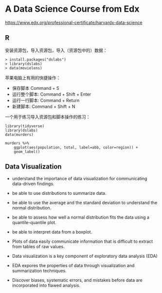 # A Data Science Course from Edx
https://www.edx.org/professional-certificate/harvardx-data-science

## R
安装资源包，导入资源包，导入（资源包中的）数据：
```
> install.packages("dslabs")
> library(dslabs)
> data(movielens)
```

苹果电脑上有用的快捷操作：
* 保存脚本 Command + S
* 运行整个脚本:  Command + Shift + Enter
* 运行一行脚本: Command + Return
* 新建脚本: Command + Shift + N

一个用于练习导入资源包和脚本操作的练习：
```
library(tidyverse)
library(dslabs)
data(murders)

murders %>%
    ggplot(aes(population, total, label=abb, color=region)) +
    geom_label()
```
## Data Visualization
* understand the importance of data visualization for communicating data-driven findings.
* be able to use distributions to summarize data.
* be able to use the average and the standard deviation to understand the normal distribution.
* be able to assess how well a normal distribution fits the data using a quantile-quantile plot.
* be able to interpret data from a boxplot.

* Plots of data easily communicate information that is difficult to extract from tables of raw values.
* Data visualization is a key component of exploratory data analysis (EDA)
* EDA expores the properties of data through visualization and summarization techniques.
* Discover biases, systematic errors, and mistakes before data are incorporated into flawed analysis.
